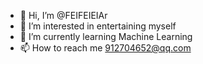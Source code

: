 - 👋 Hi, I’m @FEIFEIEIAr
- 👀 I’m interested in entertaining myself
- 🌱 I’m currently learning Machine Learning
- 📫 How to reach me 912704652@qq.com

<!---
FEIFEIEIAr/FEIFEIEIAr is a ✨ special ✨ repository because its `README.md` (this file) appears on your GitHub profile.
You can click the Preview link to take a look at your changes.
--->
